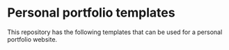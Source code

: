 # Personal portfolio templates

This repository has the following templates that can be used for a personal portfolio website. 
